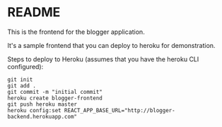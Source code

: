 # README

This is the frontend for the blogger application.

It's a sample frontend that you can deploy to heroku for demonstration.

Steps to deploy to Heroku (assumes that you have the heroku CLI configured):

```
git init
git add .
git commit -m "initial commit"
heroku create blogger-frontend
git push heroku master
heroku config:set REACT_APP_BASE_URL="http://blogger-backend.herokuapp.com"
```